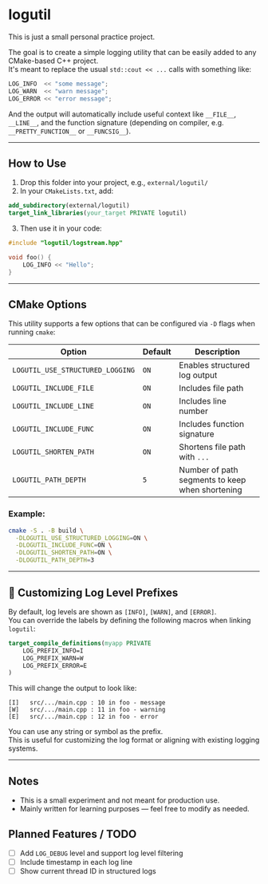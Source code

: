 # logutil

This is just a small personal practice project.

The goal is to create a simple logging utility that can be easily added to any CMake-based C++ project.  
It's meant to replace the usual `std::cout << ...` calls with something like:

```cpp
LOG_INFO  << "some message";
LOG_WARN  << "warn message";
LOG_ERROR << "error message";
```

And the output will automatically include useful context like `__FILE__`, `__LINE__`, and the function signature (depending on compiler, e.g. `__PRETTY_FUNCTION__` or `__FUNCSIG__`).

---

## How to Use

1. Drop this folder into your project, e.g., `external/logutil/`
2. In your `CMakeLists.txt`, add:

```cmake
add_subdirectory(external/logutil)
target_link_libraries(your_target PRIVATE logutil)
```

3. Then use it in your code:

```cpp
#include "logutil/logstream.hpp"

void foo() {
    LOG_INFO << "Hello";
}
```

---

## CMake Options

This utility supports a few options that can be configured via `-D` flags when running `cmake`:

| Option                    | Default | Description                                |
|--------------------------|---------|--------------------------------------------|
| `LOGUTIL_USE_STRUCTURED_LOGGING` | `ON`    | Enables structured log output              |
| `LOGUTIL_INCLUDE_FILE`   | `ON`    | Includes file path                         |
| `LOGUTIL_INCLUDE_LINE`   | `ON`    | Includes line number                       |
| `LOGUTIL_INCLUDE_FUNC`   | `ON`    | Includes function signature                |
| `LOGUTIL_SHORTEN_PATH`   | `ON`    | Shortens file path with `...`              |
| `LOGUTIL_PATH_DEPTH`     | `5`     | Number of path segments to keep when shortening |

### Example:

```bash
cmake -S . -B build \
  -DLOGUTIL_USE_STRUCTURED_LOGGING=ON \
  -DLOGUTIL_INCLUDE_FUNC=ON \
  -DLOGUTIL_SHORTEN_PATH=ON \
  -DLOGUTIL_PATH_DEPTH=3
```

---

## 🔧 Customizing Log Level Prefixes

By default, log levels are shown as `[INFO]`, `[WARN]`, and `[ERROR]`.  
You can override the labels by defining the following macros when linking `logutil`:

```cmake
target_compile_definitions(myapp PRIVATE
    LOG_PREFIX_INFO=I
    LOG_PREFIX_WARN=W
    LOG_PREFIX_ERROR=E
)
```

This will change the output to look like:

```
[I]   src/.../main.cpp : 10 in foo - message
[W]   src/.../main.cpp : 11 in foo - warning
[E]   src/.../main.cpp : 12 in foo - error
```

You can use any string or symbol as the prefix.  
This is useful for customizing the log format or aligning with existing logging systems.

---

## Notes

- This is a small experiment and not meant for production use.
- Mainly written for learning purposes — feel free to modify as needed.

## Planned Features / TODO

- [ ] Add `LOG_DEBUG` level and support log level filtering
- [ ] Include timestamp in each log line
- [ ] Show current thread ID in structured logs